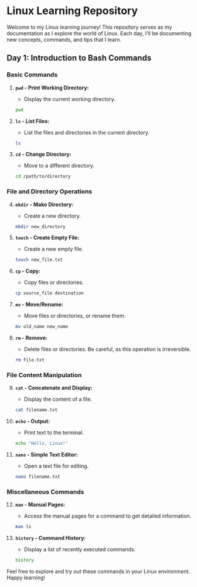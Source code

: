 
# Linux Learning Repository

Welcome to my Linux learning journey! This repository serves as my documentation as I explore the world of Linux. Each day, I'll be documenting new concepts, commands, and tips that I learn.

## Day 1: Introduction to Bash Commands

### Basic Commands

1. **`pwd` - Print Working Directory:**
   - Display the current working directory.

   ```bash
   pwd
   ```

2. **`ls` - List Files:**
   - List the files and directories in the current directory.

   ```bash
   ls
   ```

3. **`cd` - Change Directory:**
   - Move to a different directory.

   ```bash
   cd /path/to/directory
   ```

### File and Directory Operations

4. **`mkdir` - Make Directory:**
   - Create a new directory.

   ```bash
   mkdir new_directory
   ```

5. **`touch` - Create Empty File:**
   - Create a new empty file.

   ```bash
   touch new_file.txt
   ```

6. **`cp` - Copy:**
   - Copy files or directories.

   ```bash
   cp source_file destination
   ```

7. **`mv` - Move/Rename:**
   - Move files or directories, or rename them.

   ```bash
   mv old_name new_name
   ```

8. **`rm` - Remove:**
   - Delete files or directories. Be careful, as this operation is irreversible.

   ```bash
   rm file.txt
   ```

### File Content Manipulation

9. **`cat` - Concatenate and Display:**
   - Display the content of a file.

   ```bash
   cat filename.txt
   ```

10. **`echo` - Output:**
    - Print text to the terminal.

    ```bash
    echo "Hello, Linux!"
    ```

11. **`nano` - Simple Text Editor:**
    - Open a text file for editing.

    ```bash
    nano filename.txt
    ```

### Miscellaneous Commands

12. **`man` - Manual Pages:**
    - Access the manual pages for a command to get detailed information.

    ```bash
    man ls
    ```

13. **`history` - Command History:**
    - Display a list of recently executed commands.

    ```bash
    history
    ```

Feel free to explore and try out these commands in your Linux environment. Happy learning!
```
